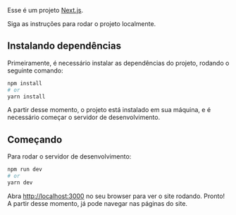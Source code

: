 Esse é um projeto [Next.js](https://nextjs.org/).

Siga as instruções para rodar o projeto localmente.

## Instalando dependências

Primeiramente, é necessário instalar as dependências do projeto, rodando o seguinte comando:

```bash
npm install
# or
yarn install
```

A partir desse momento, o projeto está instalado em sua máquina, e é necessário começar o servidor de desenvolvimento.

## Começando

Para rodar o servidor de desenvolvimento:

```bash
npm run dev
# or
yarn dev
```

Abra [http://localhost:3000](http://localhost:3000) no seu browser para ver o site rodando.
Pronto! A partir desse momento, já pode navegar nas páginas do site.
